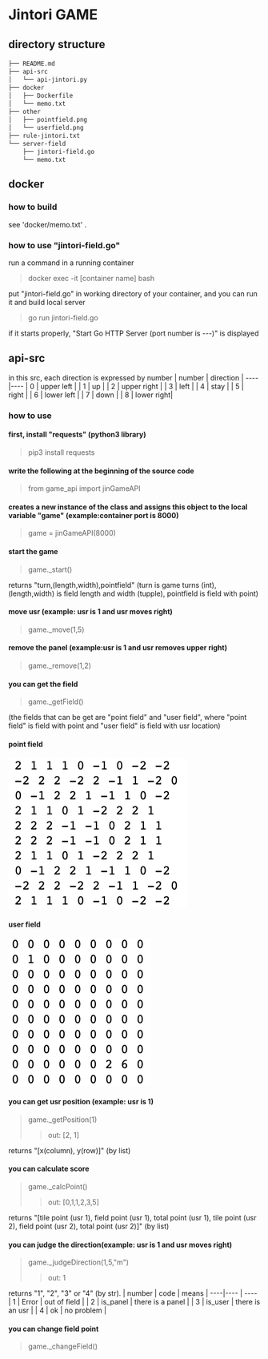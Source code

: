 # Jintori GAME

## directory structure
```
├── README.md
├── api-src
│   └── api-jintori.py
├── docker
│   ├── Dockerfile
│   └── memo.txt
├── other
│   ├── pointfield.png
│   └── userfield.png
├── rule-jintori.txt
└── server-field
    ├── jintori-field.go
    └── memo.txt
```

## docker
### how to build
see 'docker/memo.txt' .

### how to use "jintori-field.go"
run a command in a running container
> docker exec -it [container name] bash

put "jintori-field.go" in working directory of your container, and you can run it and build local server
> go run jintori-field.go

if it starts properly, "Start Go HTTP Server (port number is ---)" is displayed


## api-src
in this src, each direction is expressed by number
| number | direction |
----|---- 
| 0 | upper left |
| 1 | up |
| 2 | upper right |
| 3 | left |
| 4 | stay |
| 5 | right |
| 6 | lower left |
| 7 | down |
| 8 | lower right|

### how to use
#### first, install "requests" (python3 library)
> pip3 install requests

#### write the following at the beginning of the source code
> from game_api import jinGameAPI

#### creates a new instance of the class and assigns this object to the local variable "game" (example:container port is 8000)
> game = jinGameAPI(8000)

#### start the game
> game._start()

returns "turn,(length,width),pointfield" (turn is game turns (int), (length,width) is field length and width (tupple), pointfield is field with point)

#### move usr (example: usr is 1 and usr moves right)
> game._move(1,5)

#### remove the panel (example:usr is 1 and usr removes upper right)
> game._remove(1,2)

#### you can get the field
> game._getField()

(the fields that can be get are "point field" and "user field", where "point field" is field with point and "user field" is field with usr location)

#### point field
![point field](./other/pointfield.png)
#### user field
![user field](./other/userfield.png)

#### you can get usr position (example: usr is 1)
> game._getPosition(1)
>> out: [2, 1]  

returns "[x(column), y(row)]" (by list)

#### you can calculate score
> game._calcPoint()  
>> out: [0,1,1,2,3,5]  

returns "[tile point (usr 1), field point (usr 1), total point (usr 1), tile point (usr 2), field point (usr 2), total point (usr 2)]" (by list)

#### you can judge the direction(example: usr is 1 and usr moves right)
> game._judgeDirection(1,5,"m")
>> out: 1

returns "1", "2", "3" or "4" (by str). 
| number | code | means |
----|---- | ----
| 1 | Error | out of field |
| 2 | is_panel | there is a panel |
| 3 | is_user | there is an usr |
| 4 | ok | no problem |

#### you can change field point
> game._changeField()
